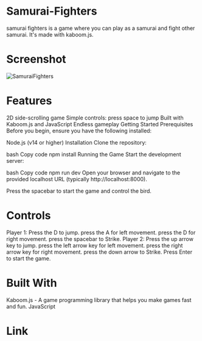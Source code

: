 # Samurai-Fighters
samurai fighters is a game where you can play as a samurai and fight other samurai. It's made with kaboom.js.
# Screenshot
![SamuraiFighters](samurai-fighters/assets/sam.png)

# Features
2D side-scrolling game
Simple controls: press space to jump
Built with Kaboom.js and JavaScript
Endless gameplay
Getting Started
Prerequisites
Before you begin, ensure you have the following installed:

Node.js (v14 or higher)
Installation
Clone the repository:


bash
Copy code
npm install
Running the Game
Start the development server:

bash
Copy code
npm run dev
Open your browser and navigate to the provided localhost URL (typically http://localhost:8000).

Press the spacebar to start the game and control the bird.

# Controls
Player 1: Press the D to jump.
press the A for left movement.
press the D for right movement.
press the spacebar to Strike.
Player 2: Press the up arrow key to jump.
press the left arrow key for left movement.
press the right arrow key for right movement.
press the down arrow to Strike.
Press Enter to start the game.

# Built With
Kaboom.js - A game programming library that helps you make games fast and fun.
JavaScript

# Link
